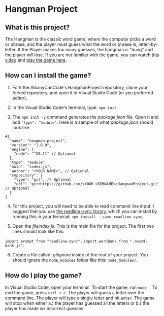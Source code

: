 # Hangman Project

## What is this project?

The Hangman is the classic word game, where the computer picks a word or phrase, and the player must guess what the word or phrase is, letter-by-letter. If the Player makes too many guesses, the hangman is "hung" and the player will lose.
If you are not familiar with the game, you can watch [this video](https://www.youtube.com/watch?v=j-pBzBvJVKc) and [play the game here](https://hangmanwordgame.com/?fca=1&success=0#/).

## How can I install the game?

1. Fork the AlbanyCanCode's HangmanProject repository, clone your forked repository, and open it in Visual Studio Code (or you preferred editor).

2. In the Visual Studio Code's terminal, type: `npm init`.

3. The `npm init -y` command generates _the package.json_ file. Open it and add `"type": "module"`. Here is a sample of what _package.json_ should look like:

```
#{
  "name": "hangman-project",
  "version": "1.0.0",
  "engine": {
    "node": "^20.11" // Optional
  },
  "type": "module",
  "main": "index.js",
  "author": "<YOUR NAME>", // Optional
  "repository": {
    "type": "git", // Optional
    "url": "git+https://github.com/<YOUR USERNAME>/HangmanProject.git" // Optional
  }
}
```

4. For this project, you will need to be able to read command line input. I suggest that you use [the readline-sync library](https://github.com/anseki/readline-sync), which you can install by running this in your terminal: `npm install --save readline-sync`.

5. Open the _fileindex.js._ This is the main file for the project. The first two lines should look like this:

`import prompt from "readline-sync";`
`import wordBank from "./word-bank.js";`

6. Create a file called _.gitignore_ inside of the root of your project. You should ignore the `node_modules` folder like this: `node_modules/`.

## How do I play the game?

In Visual Studio Code, open your terminal.
To start the game, run `node .`
To end the game, press `ctrl + c`.
The player will guess a letter over the command line. The player will type a single letter and hit `enter`.
The game will stop when either a.) the player has guessed all the letters or b.) the player has made six incorrect guesses.
